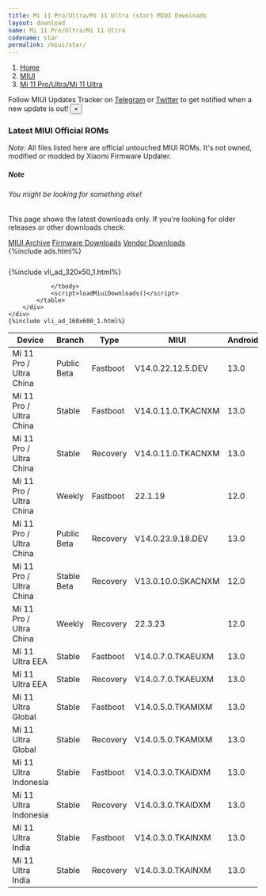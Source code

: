 ```yaml
---
title: Mi 11 Pro/Ultra/Mi 11 Ultra (star) MIUI Downloads
layout: download
name: Mi 11 Pro/Ultra/Mi 11 Ultra
codename: star
permalink: /miui/star/
---
```

<nav aria-label="breadcrumb">
    <ol class="breadcrumb">
        <li class="breadcrumb-item"><a href="/">Home</a></li>
        <li class="breadcrumb-item"><a href="/miui/">MIUI</a></li>
        <li class="breadcrumb-item active" aria-current="page"><a href="/miui/star/">Mi 11 Pro/Ultra/Mi 11 Ultra</a></li>
    </ol>
</nav>
<div class="alert alert-primary alert-dismissible fade show" role="alert">
    Follow MIUI Updates Tracker on <a href="https://t.me/MIUIUpdatesTracker" class="alert-link">Telegram</a>
     or <a href="https://twitter.com/MiFwUpdater" class="alert-link">Twitter</a> to get notified when a new update is out!
    <button type="button" class="close" data-dismiss="alert" aria-label="Close">
        <span aria-hidden="true">&times;</span>
    </button>
</div>

### Latest MIUI Official ROMs
*Note*: All files listed here are official untouched MIUI ROMs. It's not owned, modified or modded by Xiaomi Firmware Updater.
<div class="card">
  <div class="card-body">
    <h5 class="card-title">Note</h5>
    <h6 class="card-subtitle mb-2 text-muted">You might be looking for something else!</h6>
    <p class="card-text">This page shows the latest downloads only.
     If you're looking for older releases or other downloads check:</p>
    <a href="/archive/miui/star/" class="card-link">MIUI Archive</a>
    <a href="/firmware/star/" class="card-link">Firmware Downloads</a>
    <a href="/vendor/star/" class="card-link">Vendor Downloads</a>
  </div>
</div>
{%include ads.html%}
<div class="row justify-content-center">
    <div class="col-10">
        <div class="table-responsive-md" style="margin-top: 25px;">
            {%include vli_ad_320x50_1.html%}
            <table id="miui" class="display dt-responsive nowrap compact table table-striped table-hover table-sm">
                <thead class="thead-dark">
                    <tr>
                        <th data-ref="device">Device</th>
                        <th data-ref="branch">Branch</th>
                        <th data-ref="type">Type</th>
                        <th data-ref="miui">MIUI</th>
                        <th data-ref="android">Android</th>
                        <th data-ref="size">Size</th>
                        <th data-ref="size">Date</th>
                        <th data-ref="link">Link</th>
                    </tr>
                </thead>
                <tbody>
                <tr><td>Mi 11 Pro / Ultra China</td><td>Public Beta</td><td>Fastboot</td><td>V14.0.22.12.5.DEV</td><td>13.0</td><td>7.0 GB</td><td>2022-12-05</td><td><a href="/miui/star/public beta/V14.0.22.12.5.DEV/">Download</a></td></tr>
<tr><td>Mi 11 Pro / Ultra China</td><td>Stable</td><td>Fastboot</td><td>V14.0.11.0.TKACNXM</td><td>13.0</td><td>7.1 GB</td><td>2023-09-14</td><td><a href="/miui/star/stable/V14.0.11.0.TKACNXM/">Download</a></td></tr>
<tr><td>Mi 11 Pro / Ultra China</td><td>Stable</td><td>Recovery</td><td>V14.0.11.0.TKACNXM</td><td>13.0</td><td>5.7 GB</td><td>2023-09-23</td><td><a href="/miui/star/stable/V14.0.11.0.TKACNXM/">Download</a></td></tr>
<tr><td>Mi 11 Pro / Ultra China</td><td>Weekly</td><td>Fastboot</td><td>22.1.19</td><td>12.0</td><td>6.3 GB</td><td>2022-01-19</td><td><a href="/miui/star/weekly/22.1.19/">Download</a></td></tr>
<tr><td>Mi 11 Pro / Ultra China</td><td>Public Beta</td><td>Recovery</td><td>V14.0.23.9.18.DEV</td><td>13.0</td><td>5.6 GB</td><td>2023-09-22</td><td><a href="/miui/star/public beta/V14.0.23.9.18.DEV/">Download</a></td></tr>
<tr><td>Mi 11 Pro / Ultra China</td><td>Stable Beta</td><td>Recovery</td><td>V13.0.10.0.SKACNXM</td><td>12.0</td><td>4.6 GB</td><td>2022-04-02</td><td><a href="/miui/star/stable beta/V13.0.10.0.SKACNXM/">Download</a></td></tr>
<tr><td>Mi 11 Pro / Ultra China</td><td>Weekly</td><td>Recovery</td><td>22.3.23</td><td>12.0</td><td>4.0 GB</td><td>2022-03-24</td><td><a href="/miui/star/weekly/22.3.23/">Download</a></td></tr>
<tr><td>Mi 11 Ultra EEA</td><td>Stable</td><td>Fastboot</td><td>V14.0.7.0.TKAEUXM</td><td>13.0</td><td>6.1 GB</td><td>2023-12-20</td><td><a href="/miui/star/stable/V14.0.7.0.TKAEUXM/">Download</a></td></tr>
<tr><td>Mi 11 Ultra EEA</td><td>Stable</td><td>Recovery</td><td>V14.0.7.0.TKAEUXM</td><td>13.0</td><td>4.9 GB</td><td>2023-12-29</td><td><a href="/miui/star/stable/V14.0.7.0.TKAEUXM/">Download</a></td></tr>
<tr><td>Mi 11 Ultra Global</td><td>Stable</td><td>Fastboot</td><td>V14.0.5.0.TKAMIXM</td><td>13.0</td><td>6.2 GB</td><td>2023-08-07</td><td><a href="/miui/star/stable/V14.0.5.0.TKAMIXM/">Download</a></td></tr>
<tr><td>Mi 11 Ultra Global</td><td>Stable</td><td>Recovery</td><td>V14.0.5.0.TKAMIXM</td><td>13.0</td><td>4.8 GB</td><td>2023-09-11</td><td><a href="/miui/star/stable/V14.0.5.0.TKAMIXM/">Download</a></td></tr>
<tr><td>Mi 11 Ultra Indonesia</td><td>Stable</td><td>Fastboot</td><td>V14.0.3.0.TKAIDXM</td><td>13.0</td><td>5.7 GB</td><td>2023-08-25</td><td><a href="/miui/star/stable/V14.0.3.0.TKAIDXM/">Download</a></td></tr>
<tr><td>Mi 11 Ultra Indonesia</td><td>Stable</td><td>Recovery</td><td>V14.0.3.0.TKAIDXM</td><td>13.0</td><td>4.7 GB</td><td>2023-09-06</td><td><a href="/miui/star/stable/V14.0.3.0.TKAIDXM/">Download</a></td></tr>
<tr><td>Mi 11 Ultra India</td><td>Stable</td><td>Fastboot</td><td>V14.0.3.0.TKAINXM</td><td>13.0</td><td>5.5 GB</td><td>2023-08-03</td><td><a href="/miui/star/stable/V14.0.3.0.TKAINXM/">Download</a></td></tr>
<tr><td>Mi 11 Ultra India</td><td>Stable</td><td>Recovery</td><td>V14.0.3.0.TKAINXM</td><td>13.0</td><td>4.8 GB</td><td>2023-08-09</td><td><a href="/miui/star/stable/V14.0.3.0.TKAINXM/">Download</a></td></tr>

                </tbody>
                <script>loadMiuiDownloads()</script>
            </table>
        </div>
    </div>
    {%include vli_ad_160x600_1.html%}
</div>
